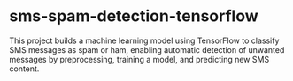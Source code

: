 # sms-spam-detection-tensorflow
This project builds a machine learning model using TensorFlow to classify SMS messages as spam or ham, enabling automatic detection of unwanted messages by preprocessing, training a model, and predicting new SMS content. 
